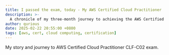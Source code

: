 ```yaml
---
title: I passed the exam, today - My AWS Certified Cloud Practitioner 
description: >-
  A chronicle of my three-month journey to achieving the AWS Certified Cloud Practitioner CLF-C02 certification, blending practical experience with focused study.
author: qurious
date: 2025-02-22 20:55:00 +0800
tags: [aws, cert, cloud computing, certification]
---
```


My story and journey to AWS Certified Cloud Practitioner CLF-C02 exam. 
